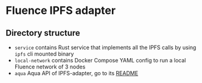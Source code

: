 # Fluence IPFS adapter
## Directory structure
- `service` contains Rust service that implements all the IPFS calls by using `ipfs` cli mounted binary
- `local-network` contains Docker Compose YAML config to run a local Fluence network of 3 nodes
- `aqua` Aqua API of IPFS-adapter, go to its [README](/aqua/README.md)

